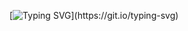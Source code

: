 
[![Typing SVG](https://readme-typing-svg.herokuapp.com?font=Orbitron&size=22&duration=3500&color=FF7F50&background=0D1117&lines=FRONT-END+DEVELOPER;ALWAYS+LEARNING.)](https://git.io/typing-svg) 




